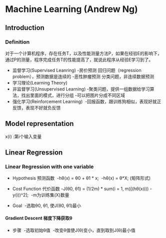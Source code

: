 # Machine Learning (Andrew Ng)

## Introduction
### Definition
对于一个计算机程序，存在任务T，以及性能测量方法P，如果在经验E的影响下，通过P的测量，程序完成任务T的性能提高了，就说此程序从经验E学习到了。
- 监督学习(Supervised Leanring)
  -房价预测 回归问题（regression problem），预测数据是连续的
  -恶性肿瘤预测 分类问题，非连续数据预测
- 学习理论(Learning Theory)
- 非监督学习(Unsupervised Learning)
  -聚类问题，提供一组数据给学习算法，找出里面的模式，进行分组
  -可以把图片分成不同区域
- 强化学习(Reinforcement Learning)
  -回报函数，跟训练狗相似，表现好就正反馈，表现不好就负反馈

## Model representation
x(i) :第i个输入变量

## Linear Regression
### Linear Regression with one variable
- Hypothesis 预测函数
  -hθ(x) = θ0 + θ1 \* x;
  -hθ(x) = θ\*X; (矩阵形式)

- Cost Function 代价函数
  -J(θ0, θ1) = (1/2m) \* sum(i = 1, m)[(hθ(x(i)) - y(i))^2];
  -m为训练集(X)数量

- Goal
  -选取θ0, θ1, 使J(θ0, θ1)最小

#### Gradient Descent 梯度下降获取θ
- 步骤
  -选取初始θ值
  -改变θ值使J(θ)变小，直到取到J(θ)最小值


